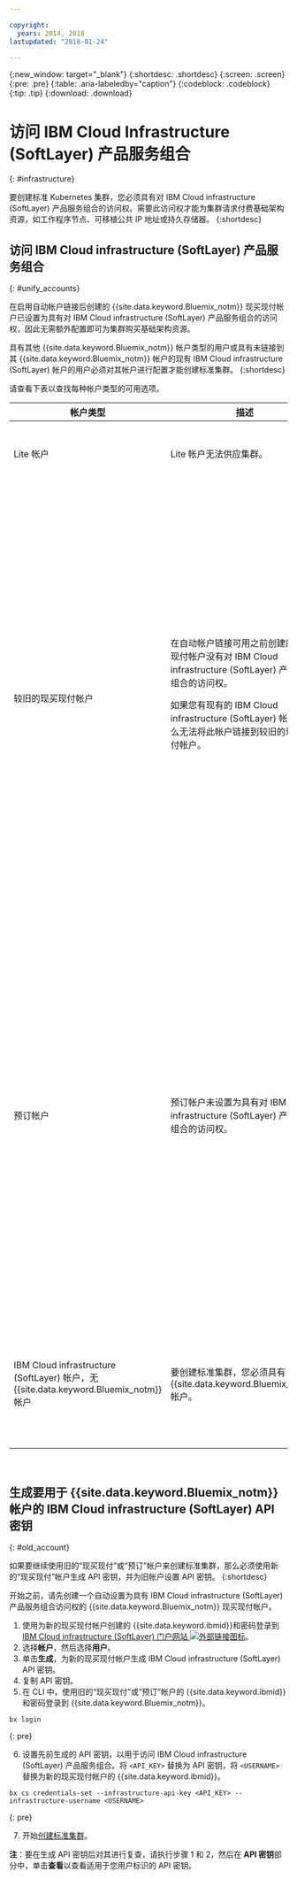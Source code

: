 ```yaml
---

copyright:
  years: 2014, 2018
lastupdated: "2018-01-24"

---
```


{:new_window: target="_blank"}
{:shortdesc: .shortdesc}
{:screen: .screen}
{:pre: .pre}
{:table: .aria-labeledby="caption"}
{:codeblock: .codeblock}
{:tip: .tip}
{:download: .download}


# 访问 IBM Cloud Infrastructure (SoftLayer) 产品服务组合
{: #infrastructure}

要创建标准 Kubernetes 集群，您必须具有对 IBM Cloud infrastructure (SoftLayer) 产品服务组合的访问权。需要此访问权才能为集群请求付费基础架构资源，如工作程序节点、可移植公共 IP 地址或持久存储器。
{:shortdesc}

## 访问 IBM Cloud infrastructure (SoftLayer) 产品服务组合
{: #unify_accounts}

在启用自动帐户链接后创建的 {{site.data.keyword.Bluemix_notm}} 现买现付帐户已设置为具有对 IBM Cloud infrastructure (SoftLayer) 产品服务组合的访问权，因此无需额外配置即可为集群购买基础架构资源。

具有其他 {{site.data.keyword.Bluemix_notm}} 帐户类型的用户或具有未链接到其 {{site.data.keyword.Bluemix_notm}} 帐户的现有 IBM Cloud infrastructure (SoftLayer) 帐户的用户必须对其帐户进行配置才能创建标准集群。
{:shortdesc}

请查看下表以查找每种帐户类型的可用选项。

|帐户类型|描述|用于创建标准集群的可用选项|
|------------|-----------|----------------------------------------------|
|Lite 帐户|Lite 帐户无法供应集群。|[将 Lite 帐户升级到 {{site.data.keyword.Bluemix_notm}} 现买现付帐户](/docs/account/index.html#billableacts)，该帐户设置为具有对 IBM Cloud infrastructure (SoftLayer) 产品服务组合的访问权。|
|较旧的现买现付帐户|在自动帐户链接可用之前创建的现买现付帐户没有对 IBM Cloud infrastructure (SoftLayer) 产品服务组合的访问权。<p>如果您有现有的 IBM Cloud infrastructure (SoftLayer) 帐户，那么无法将此帐户链接到较旧的现买现付帐户。</p>|选项 1：[创建新的现买现付帐户](/docs/account/index.html#billableacts)，该帐户设置为具有对 IBM Cloud infrastructure (SoftLayer) 产品服务组合的访问权。选择此选项时，您有两个单独的 {{site.data.keyword.Bluemix_notm}} 帐户和帐单。<p>如果要继续使用旧的现买现付帐户来创建标准集群，那么可以使用新的现买现付帐户生成 API 密钥，以用于访问 IBM Cloud infrastructure (SoftLayer) 产品服务组合。然后，必须为旧的现买现付帐户设置 API 密钥。有关更多信息，请参阅[为旧的现买现付和预订帐户生成 API 密钥](#old_account)。请记住，IBM Cloud infrastructure (SoftLayer) 资源将通过新的现买现付帐户进行计费。</p></br><p>选项 2：如果您已经拥有要使用的现有 IBM Cloud infrastructure (SoftLayer) 帐户，那么可以为 {{site.data.keyword.Bluemix_notm}} 帐户[设置凭证](cs_cli_reference.html#cs_credentials_set)。</p><p>**注**：必须使用“超级用户”许可权设置与 {{site.data.keyword.Bluemix_notm}} 帐户一起使用的 IBM Cloud infrastructure (SoftLayer) 帐户。</p>|
|预订帐户|预订帐户未设置为具有对 IBM Cloud infrastructure (SoftLayer) 产品服务组合的访问权。|选项 1：[创建新的现买现付帐户](/docs/account/index.html#billableacts)，该帐户设置为具有对 IBM Cloud infrastructure (SoftLayer) 产品服务组合的访问权。选择此选项时，您有两个单独的 {{site.data.keyword.Bluemix_notm}} 帐户和帐单。<p>如果要继续使用预订帐户来创建标准集群，那么可以使用新的现买现付帐户生成 API 密钥，以用于访问 IBM Cloud infrastructure (SoftLayer) 产品服务组合。然后，必须为预订帐户设置 API 密钥。有关更多信息，请参阅[为旧的现买现付和预订帐户生成 API 密钥](#old_account)。请记住，IBM Cloud infrastructure (SoftLayer) 资源将通过新的现买现付帐户进行计费。</p></br><p>选项 2：如果您已经拥有要使用的现有 IBM Cloud infrastructure (SoftLayer) 帐户，那么可以为 {{site.data.keyword.Bluemix_notm}} 帐户[设置凭证](cs_cli_reference.html#cs_credentials_set)。<p>**注**：必须使用“超级用户”许可权设置与 {{site.data.keyword.Bluemix_notm}} 帐户一起使用的 IBM Cloud infrastructure (SoftLayer) 帐户。</p>|
|IBM Cloud infrastructure (SoftLayer) 帐户，无 {{site.data.keyword.Bluemix_notm}} 帐户|要创建标准集群，您必须具有 {{site.data.keyword.Bluemix_notm}} 帐户。|<p>[创建新的现买现付帐户](/docs/account/index.html#billableacts)，该帐户设置为具有对 IBM Cloud infrastructure (SoftLayer) 产品服务组合的访问权。选择此选项时，将为您创建 IBM Cloud infrastructure (SoftLayer)。您有两个独立的 IBM Cloud infrastructure (SoftLayer) 帐户，两者单独进行计费。</p>|

<br />


## 生成要用于 {{site.data.keyword.Bluemix_notm}} 帐户的 IBM Cloud infrastructure (SoftLayer) API 密钥
{: #old_account}

如果要继续使用旧的“现买现付”或“预订”帐户来创建标准集群，那么必须使用新的“现买现付”帐户生成 API 密钥，并为旧帐户设置 API 密钥。
{:shortdesc}

开始之前，请先创建一个自动设置为具有 IBM Cloud infrastructure (SoftLayer) 产品服务组合访问权的 {{site.data.keyword.Bluemix_notm}} 现买现付帐户。

1.  使用为新的现买现付帐户创建的 {{site.data.keyword.ibmid}}和密码登录到 [IBM Cloud infrastructure (SoftLayer) 门户网站 ![外部链接图标](../icons/launch-glyph.svg "外部链接图标")](https://control.softlayer.com/)。
2.  选择**帐户**，然后选择**用户**。
3.  单击**生成**，为新的现买现付帐户生成 IBM Cloud infrastructure (SoftLayer) API 密钥。
4.  复制 API 密钥。
5.  在 CLI 中，使用旧的“现买现付”或“预订”帐户的 {{site.data.keyword.ibmid}}和密码登录到 {{site.data.keyword.Bluemix_notm}}。

  ```
  bx login
  ```
  {: pre}

6.  设置先前生成的 API 密钥，以用于访问 IBM Cloud infrastructure (SoftLayer) 产品服务组合。将 `<API_KEY>` 替换为 API 密钥，将 `<USERNAME>` 替换为新的现买现付帐户的 {{site.data.keyword.ibmid}}。

  ```
  bx cs credentials-set --infrastructure-api-key <API_KEY> --infrastructure-username <USERNAME>
  ```
  {: pre}

7.  开始[创建标准集群](cs_clusters.html#clusters_cli)。

**注**：要在生成 API 密钥后对其进行复查，请执行步骤 1 和 2，然后在 **API 密钥**部分中，单击**查看**以查看适用于您用户标识的 API 密钥。
